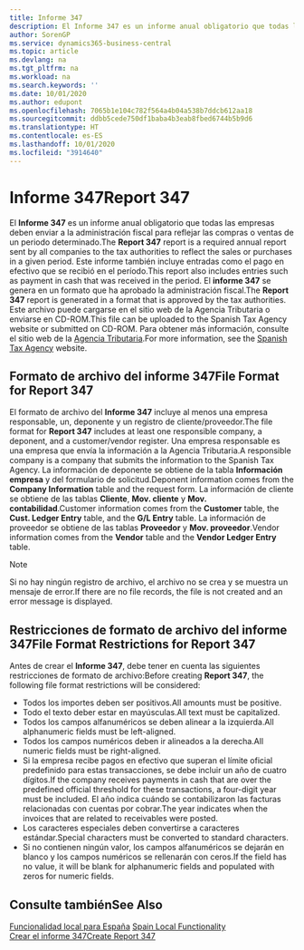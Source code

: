 ```yaml
---
title: Informe 347
description: El Informe 347 es un informe anual obligatorio que todas las empresas deben enviar a la administración fiscal para reflejar las compras o ventas de un periodo determinado. Este informe también incluye entradas como el pago en efectivo que se recibió en el período.
author: SorenGP
ms.service: dynamics365-business-central
ms.topic: article
ms.devlang: na
ms.tgt_pltfrm: na
ms.workload: na
ms.search.keywords: ''
ms.date: 10/01/2020
ms.author: edupont
ms.openlocfilehash: 7065b1e104c782f564a4b04a538b7ddcb612aa18
ms.sourcegitcommit: ddbb5cede750df1baba4b3eab8fbed6744b5b9d6
ms.translationtype: HT
ms.contentlocale: es-ES
ms.lasthandoff: 10/01/2020
ms.locfileid: "3914640"
---
```

# <a name="report-347"></a><span data-ttu-id="1fafd-104">Informe 347</span><span class="sxs-lookup"><span data-stu-id="1fafd-104">Report 347</span></span>
<span data-ttu-id="1fafd-105">El **Informe 347** es un informe anual obligatorio que todas las empresas deben enviar a la administración fiscal para reflejar las compras o ventas de un periodo determinado.</span><span class="sxs-lookup"><span data-stu-id="1fafd-105">The **Report 347** report is a required annual report sent by all companies to the tax authorities to reflect the sales or purchases in a given period.</span></span> <span data-ttu-id="1fafd-106">Este informe también incluye entradas como el pago en efectivo que se recibió en el período.</span><span class="sxs-lookup"><span data-stu-id="1fafd-106">This report also includes entries such as payment in cash that was received in the period.</span></span> <span data-ttu-id="1fafd-107">El **informe 347** se genera en un formato que ha aprobado la administración fiscal.</span><span class="sxs-lookup"><span data-stu-id="1fafd-107">The **Report 347** report is generated in a format that is approved by the tax authorities.</span></span> <span data-ttu-id="1fafd-108">Este archivo puede cargarse en el sitio web de la Agencia Tributaria o enviarse en CD-ROM.</span><span class="sxs-lookup"><span data-stu-id="1fafd-108">This file can be uploaded to the Spanish Tax Agency website or submitted on CD-ROM.</span></span> <span data-ttu-id="1fafd-109">Para obtener más información, consulte el sitio web de la [Agencia Tributaria](https://www.agenciatributaria.es/AEAT.internet/en_gb/Inicio.shtml).</span><span class="sxs-lookup"><span data-stu-id="1fafd-109">For more information, see the [Spanish Tax Agency](https://www.agenciatributaria.es/AEAT.internet/en_gb/Inicio.shtml) website.</span></span>  

## <a name="file-format-for-report-347"></a><span data-ttu-id="1fafd-110">Formato de archivo del informe 347</span><span class="sxs-lookup"><span data-stu-id="1fafd-110">File Format for Report 347</span></span>  
<span data-ttu-id="1fafd-111">El formato de archivo del **Informe 347** incluye al menos una empresa responsable, un, deponente y un registro de cliente/proveedor.</span><span class="sxs-lookup"><span data-stu-id="1fafd-111">The file format for **Report 347** includes at least one responsible company, a deponent, and a customer/vendor register.</span></span> <span data-ttu-id="1fafd-112">Una empresa responsable es una empresa que envía la información a la Agencia Tributaria.</span><span class="sxs-lookup"><span data-stu-id="1fafd-112">A responsible company is a company that submits the information to the Spanish Tax Agency.</span></span> <span data-ttu-id="1fafd-113">La información de deponente se obtiene de la tabla **Información empresa** y del formulario de solicitud.</span><span class="sxs-lookup"><span data-stu-id="1fafd-113">Deponent information comes from the **Company Information** table and the request form.</span></span> <span data-ttu-id="1fafd-114">La información de cliente se obtiene de las tablas **Cliente**, **Mov. cliente** y **Mov. contabilidad**.</span><span class="sxs-lookup"><span data-stu-id="1fafd-114">Customer information comes from the **Customer** table, the **Cust. Ledger Entry** table, and the **G/L Entry** table.</span></span> <span data-ttu-id="1fafd-115">La información de proveedor se obtiene de las tablas **Proveedor** y **Mov. proveedor**.</span><span class="sxs-lookup"><span data-stu-id="1fafd-115">Vendor information comes from the **Vendor** table and the **Vendor Ledger Entry** table.</span></span>  

> [!NOTE]  
>  <span data-ttu-id="1fafd-116">Si no hay ningún registro de archivo, el archivo no se crea y se muestra un mensaje de error.</span><span class="sxs-lookup"><span data-stu-id="1fafd-116">If there are no file records, the file is not created and an error message is displayed.</span></span>  

## <a name="file-format-restrictions-for-report-347"></a><span data-ttu-id="1fafd-117">Restricciones de formato de archivo del informe 347</span><span class="sxs-lookup"><span data-stu-id="1fafd-117">File Format Restrictions for Report 347</span></span>  
<span data-ttu-id="1fafd-118">Antes de crear el **Informe 347**, debe tener en cuenta las siguientes restricciones de formato de archivo:</span><span class="sxs-lookup"><span data-stu-id="1fafd-118">Before creating **Report 347**, the following file format restrictions will be considered:</span></span>  

- <span data-ttu-id="1fafd-119">Todos los importes deben ser positivos.</span><span class="sxs-lookup"><span data-stu-id="1fafd-119">All amounts must be positive.</span></span>  
- <span data-ttu-id="1fafd-120">Todo el texto deber estar en mayúsculas.</span><span class="sxs-lookup"><span data-stu-id="1fafd-120">All text must be capitalized.</span></span>  
- <span data-ttu-id="1fafd-121">Todos los campos alfanuméricos se deben alinear a la izquierda.</span><span class="sxs-lookup"><span data-stu-id="1fafd-121">All alphanumeric fields must be left-aligned.</span></span>  
- <span data-ttu-id="1fafd-122">Todos los campos numéricos deben ir alineados a la derecha.</span><span class="sxs-lookup"><span data-stu-id="1fafd-122">All numeric fields must be right-aligned.</span></span>  
- <span data-ttu-id="1fafd-123">Si la empresa recibe pagos en efectivo que superan el límite oficial predefinido para estas transacciones, se debe incluir un año de cuatro dígitos.</span><span class="sxs-lookup"><span data-stu-id="1fafd-123">If the company receives payments in cash that are over the predefined official threshold for these transactions, a four-digit year must be included.</span></span> <span data-ttu-id="1fafd-124">El año indica cuándo se contabilizaron las facturas relacionadas con cuentas por cobrar.</span><span class="sxs-lookup"><span data-stu-id="1fafd-124">The year indicates when the invoices that are related to receivables were posted.</span></span>  
- <span data-ttu-id="1fafd-125">Los caracteres especiales deben convertirse a caracteres estándar.</span><span class="sxs-lookup"><span data-stu-id="1fafd-125">Special characters must be converted to standard characters.</span></span>  
- <span data-ttu-id="1fafd-126">Si no contienen ningún valor, los campos alfanuméricos se dejarán en blanco y los campos numéricos se rellenarán con ceros.</span><span class="sxs-lookup"><span data-stu-id="1fafd-126">If the field has no value, it will be blank for alphanumeric fields and populated with zeros for numeric fields.</span></span>  

## <a name="see-also"></a><span data-ttu-id="1fafd-127">Consulte también</span><span class="sxs-lookup"><span data-stu-id="1fafd-127">See Also</span></span>  
 <span data-ttu-id="1fafd-128">[Funcionalidad local para España](spain-local-functionality.md) </span><span class="sxs-lookup"><span data-stu-id="1fafd-128">[Spain Local Functionality](spain-local-functionality.md) </span></span>  
 [<span data-ttu-id="1fafd-129">Crear el informe 347</span><span class="sxs-lookup"><span data-stu-id="1fafd-129">Create Report 347</span></span>](how-to-create-report-347.md)
